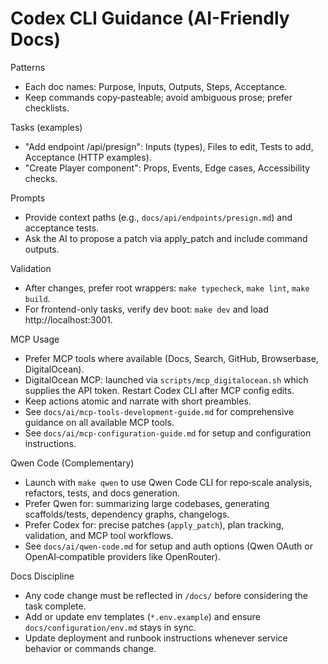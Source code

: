 # Codex CLI Guidance (AI-Friendly Docs)

Patterns
- Each doc names: Purpose, Inputs, Outputs, Steps, Acceptance.
- Keep commands copy‑pasteable; avoid ambiguous prose; prefer checklists.

Tasks (examples)
- "Add endpoint /api/presign": Inputs (types), Files to edit, Tests to add, Acceptance (HTTP examples).
- "Create Player component": Props, Events, Edge cases, Accessibility checks.

Prompts
- Provide context paths (e.g., `docs/api/endpoints/presign.md`) and acceptance tests.
- Ask the AI to propose a patch via apply_patch and include command outputs.

Validation
- After changes, prefer root wrappers: `make typecheck`, `make lint`, `make build`.
- For frontend-only tasks, verify dev boot: `make dev` and load http://localhost:3001.

MCP Usage
- Prefer MCP tools where available (Docs, Search, GitHub, Browserbase, DigitalOcean).
- DigitalOcean MCP: launched via `scripts/mcp_digitalocean.sh` which supplies the API token. Restart Codex CLI after MCP config edits.
- Keep actions atomic and narrate with short preambles.
- See `docs/ai/mcp-tools-development-guide.md` for comprehensive guidance on all available MCP tools.
- See `docs/ai/mcp-configuration-guide.md` for setup and configuration instructions.

Qwen Code (Complementary)
- Launch with `make qwen` to use Qwen Code CLI for repo‑scale analysis, refactors, tests, and docs generation.
- Prefer Qwen for: summarizing large codebases, generating scaffolds/tests, dependency graphs, changelogs.
- Prefer Codex for: precise patches (`apply_patch`), plan tracking, validation, and MCP tool workflows.
- See `docs/ai/qwen-code.md` for setup and auth options (Qwen OAuth or OpenAI‑compatible providers like OpenRouter).

Docs Discipline
- Any code change must be reflected in `/docs/` before considering the task complete.
- Add or update env templates (`*.env.example`) and ensure `docs/configuration/env.md` stays in sync.
- Update deployment and runbook instructions whenever service behavior or commands change.
